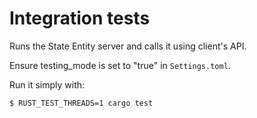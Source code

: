# Integration tests

Runs the State Entity server and calls it using client's API.<br>

Ensure testing_mode is set to "true" in `Settings.toml`.

Run it simply with:
```sh
$ RUST_TEST_THREADS=1 cargo test
```
